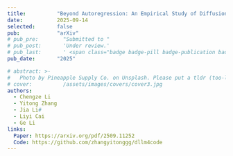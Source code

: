```yaml
---
title:          "Beyond Autoregression: An Empirical Study of Diffusion Large Language Models for Code Generation"
date:           2025-09-14
selected:       false
pub:            "arXiv"
# pub_pre:        "Submitted to "
# pub_post:       'Under review.'
# pub_last:       ' <span class="badge badge-pill badge-publication badge-success">CCF-A, Poster</span>'
pub_date:       "2025"

# abstract: >-
#   Photo by Pineapple Supply Co. on Unsplash. Please put a tldr (too-long-didnt-read, 1~2 sentences) of your publication here. It is not recommended to put the actual abstract here because it is usually too long to fit in. $\LaTeX$ is supported. $a=b+c$.
# cover:          /assets/images/covers/cover3.jpg
authors:
  - Chengze Li
  - Yitong Zhang
  - Jia Li#
  - Liyi Cai
  - Ge Li
links:
  Paper: https://arxiv.org/pdf/2509.11252
  Code: https://github.com/zhangyitonggg/dllm4code
---
```

